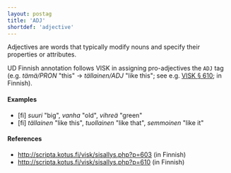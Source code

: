 ```yaml
---
layout: postag
title: 'ADJ'
shortdef: 'adjective'
---
```


Adjectives are words that typically modify nouns and specify their
properties or attributes.

UD Finnish annotation follows VISK in assigning pro-adjectives the
`ADJ` tag (e.g. *tämä/PRON* "this" → *tällainen/ADJ* "like this"; see
e.g. [VISK § 610](http://scripta.kotus.fi/visk/sisallys.php?p=610); in
Finnish).

#### Examples

* [fi] _suuri_ "big", _vanha_ "old", _vihreä_ "green"
* [fi] _tällainen_ "like this", _tuollainen_ "like that", _semmoinen_ "like it"

#### References

* <http://scripta.kotus.fi/visk/sisallys.php?p=603> (in Finnish)
* <http://scripta.kotus.fi/visk/sisallys.php?p=610> (in Finnish)
<!-- Interlanguage links updated Pá kvě 14 11:08:16 CEST 2021 -->
